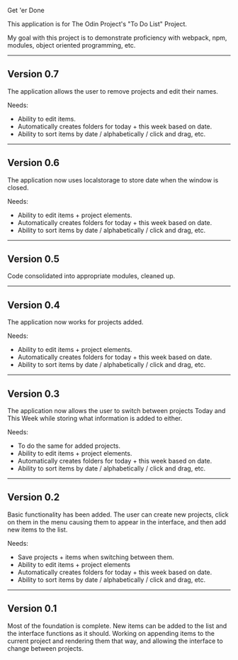 Get 'er Done

This application is for The Odin Project's "To Do List" Project. 

My goal with this project is to demonstrate proficiency with webpack, npm, modules, object oriented programming, etc.

-----------
Version 0.7
-----------

The application allows the user to remove projects and edit their names.

Needs:
- Ability to edit items.
- Automatically creates folders for today + this week based on date.
- Ability to sort items by date / alphabetically / click and drag, etc.

-----------
Version 0.6
-----------

The application now uses localstorage to store date when the window is closed.

Needs:
- Ability to edit items + project elements.
- Automatically creates folders for today + this week based on date.
- Ability to sort items by date / alphabetically / click and drag, etc.

-----------
Version 0.5
-----------

Code consolidated into appropriate modules, cleaned up.

-----------
Version 0.4
-----------

The application now works for projects added.

Needs:
- Ability to edit items + project elements.
- Automatically creates folders for today + this week based on date.
- Ability to sort items by date / alphabetically / click and drag, etc.

-----------
Version 0.3
-----------

The application now allows the user to switch between projects Today and This Week while storing what information is added to either.

Needs:
- To do the same for added projects.
- Ability to edit items + project elements.
- Automatically creates folders for today + this week based on date.
- Ability to sort items by date / alphabetically / click and drag, etc.


-----------
Version 0.2
-----------

Basic functionality has been added. The user can create new projects, click on them in the menu causing them to appear in the interface, and then add new items to the list. 

Needs:

- Save projects + items when switching between them.
- Ability to edit items + project elements
- Automatically creates folders for today + this week based on date.
- Ability to sort items by date / alphabetically / click and drag, etc.

-----------
Version 0.1
-----------

Most of the foundation is complete. New items can be added to the list and the interface functions as it should. Working on appending items to the current project and rendering them that way, and allowing the interface to change between projects.